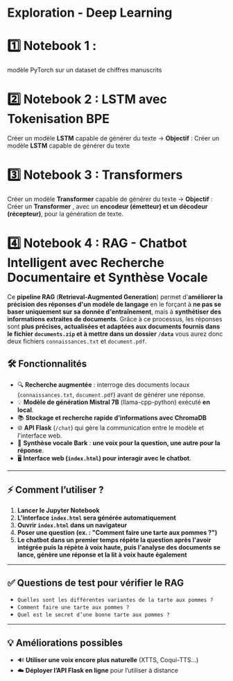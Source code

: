 # Exploration - Deep Learning

#  1️⃣ Notebook 1 : 
modèle PyTorch sur un dataset de chiffres manuscrits

# 2️⃣ Notebook 2 : LSTM avec Tokenisation BPE
Créer un modèle **LSTM** capable de générer du texte
-> **Objectif** : Créer un modèle **LSTM** capable de générer du texte 

# 3️⃣ Notebook 3 : Transformers
Créer un modèle **Transformer** capable de générer du texte
-> **Objectif** : Créer un **Transformer** , avec un **encodeur (émetteur) et un décodeur (récepteur)**, pour la génération de texte.


# 4️⃣  Notebook 4 : RAG - Chatbot Intelligent avec Recherche Documentaire et Synthèse Vocale

Ce **pipeline RAG** (**Retrieval-Augmented Generation**) permet d'**améliorer la précision des réponses d'un modèle de langage** en le forçant à **ne pas se baser uniquement sur sa donnée d'entraînement**, mais à **synthétiser des informations extraites de documents**. Grâce à ce processus, les réponses sont **plus précises, actualisées et adaptées aux documents fournis dans le fichier  ```documents.zip``` et à mettre dans un dossier ```/data```** vous aurez donc deux fichiers `connaissances.txt` et  `document.pdf`.

## 🛠️ Fonctionnalités
- 🔍 **Recherche augmentée** : interroge des documents locaux (`connaissances.txt`, `document.pdf`) avant de générer une réponse.  
- 💡 **Modèle de génération Mistral 7B** (llama-cpp-python) exécuté **en local**.  
- 📚 **Stockage et recherche rapide d’informations avec ChromaDB**
- 🌐 **API Flask** (`/chat`) qui gère la communication entre le modèle et l'interface web.  
- 🎤 **Synthèse vocale Bark** : **une voix pour la question, une autre pour la réponse**.  
- 🖥️ **Interface web (`index.html`) pour interagir avec le chatbot**.

---

## ⚡ Comment l’utiliser ?
1. **Lancer le Jupyter Notebook**  
2. **L'interface `index.html` sera générée automatiquement**  
3. **Ouvrir `index.html` dans un navigateur**  
4. **Poser une question (ex. : "Comment faire une tarte aux pommes ?")**  
5. **Le chatbot dans un premier temps répète la question après l'avoir intégrée puis la répète à voix haute, puis l'analyse des documents se lance, génère une réponse et la lit à voix haute également**  

---

## ✅ Questions de test pour vérifier le RAG
- ```Quelles sont les différentes variantes de la tarte aux pommes ?```  
- ```Comment faire une tarte aux pommes ?```  
- ```Quel est le secret d’une bonne tarte aux pommes ?``` 

---

## 💡 Améliorations possibles
- 🔊 **Utiliser une voix encore plus naturelle** (XTTS, Coqui-TTS...)  
- ☁️ **Déployer l’API Flask en ligne** pour l’utiliser à distance  

